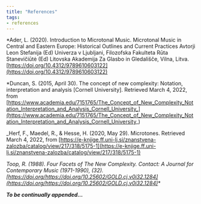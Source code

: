 ```yaml
---
title: "References"
tags:
- references
---
```


*Ader, L. (2020). Introduction to Microtonal Music. Microtonal Music in Central and Eastern Europe: Historical Outlines and Current Practices Avtorji Leon Stefanija (Ed) Univerza v Ljubljani, Filozofska Fakulteta Rūta Stanevičiūtė (Ed) Litovska Akademija Za Glasbo in Gledališče, Vilna, Litva. [https://doi.org/10.4312/9789610603122](https://doi.org/10.4312/9789610603122)


*Duncan, S. (2015, April 30). The concept of new complexity: Notation, interpretation and analysis [Cornell University]. Retrieved March 4, 2022, from [https://www.academia.edu/7151765/The_Concept_of_New_Complexity_Notation_Interpretation_and_Analysis_Cornell_University_](https://www.academia.edu/7151765/The_Concept_of_New_Complexity_Notation_Interpretation_and_Analysis_Cornell_University_)


_Herf, F., Maedel, R., & Hesse, H. (2020, May 29). Microtones. Retrieved March 4, 2022, from [https://e-knjige.ff.uni-lj.si/znanstvena-zalozba/catalog/view/217/318/5175-1](https://e-knjige.ff.uni-lj.si/znanstvena-zalozba/catalog/view/217/318/5175-1)


*Toop, R. (1988). Four Facets of The New Complexity. Contact: A Journal for Contemporary Music (1971-1990), (32). [https://doi.org/https://doi.org/10.25602/GOLD.cj.v0i32.1284](https://doi.org/https://doi.org/10.25602/GOLD.cj.v0i32.1284)**


___To be continually appended...___
